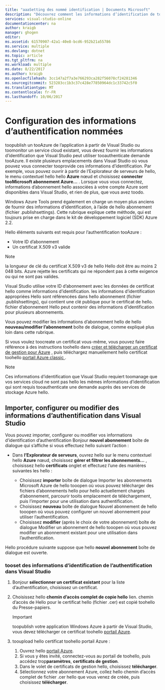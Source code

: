 ```yaml
---
title: "aaaSetting des nommé identification | Documents Microsoft"
description: "Découvrez comment les informations d’identification de tootooprovide que Visual Studio peut utiliser tooauthenticate demandes tooAzure toopublish un tooAzure de l’application à partir de Visual Studio ou toomonitor existant service cloud... "
services: visual-studio-online
documentationcenter: na
author: kraigb
manager: ghogen
editor: 
ms.assetid: 61570907-42a1-40e8-bcd6-952b21a55786
ms.service: multiple
ms.devlang: dotnet
ms.topic: article
ms.tgt_pltfrm: na
ms.workload: multiple
ms.date: 8/22/2017
ms.author: kraigb
ms.openlocfilehash: 3cc147a2f7a3e766293ca282f56078cf24281346
ms.sourcegitcommit: 523283cc1b3c37c428e77850964dc1c33742c5f0
ms.translationtype: MT
ms.contentlocale: fr-FR
ms.lasthandoff: 10/06/2017
---
```

# <a name="setting-up-named-authentication-credentials"></a>Configuration des informations d’authentification nommées
toopublish un tooAzure de l’application à partir de Visual Studio ou toomonitor un service cloud existant, vous devez fournir les informations d’identification que Visual Studio peut utiliser tooauthenticate demande tooAzure. Il existe plusieurs emplacements dans Visual Studio où vous pouvez vous connecter tooprovide ces informations d’identification. Par exemple, vous pouvez ouvrir à partir de l’Explorateur de serveurs de hello, le menu contextuel hello hello **Azure** nœud et choisissez **connecter tooMicrosoft abonnement Azure...** . Lorsque vous vous connectez, informations d’abonnement hello associées à votre compte Azure sont disponibles dans Visual Studio, et rien de plus, que vous avez toodo.

Windows Azure Tools prend également en charge un moyen plus anciens de fournir des informations d’identification, à l’aide de hello abonnement (fichier .publishsettings). Cette rubrique explique cette méthode, qui est toujours prise en charge dans le kit de développement logiciel (SDK) Azure 2.2.

Hello éléments suivants est requis pour l’authentification tooAzure :

* Votre ID d’abonnement
* Un certificat X.509 v3 valide

> [!NOTE]
> la longueur de clé du certificat X.509 v3 de hello Hello doit être au moins 2 048 bits. Azure rejette les certificats qui ne répondent pas à cette exigence ou qui ne sont pas valides.
>
>

Visual Studio utilise votre ID d’abonnement avec les données de certificat hello comme informations d’identification. les informations d’identification appropriées Hello sont référencées dans hello abonnement (fichier .publishsettings), qui contient une clé publique pour le certificat de hello. fichier d’abonnement Hello peut contenir des informations d’identification pour plusieurs abonnements.

Vous pouvez modifier les informations d’abonnement hello de hello **nouveau/modifier l’abonnement** boîte de dialogue, comme expliqué plus loin dans cette rubrique.

Si vous voulez toocreate un certificat vous-même, vous pouvez faire référence à des instructions toohello dans [créer et télécharger un certificat de gestion pour Azure](https://msdn.microsoft.com/library/windowsazure/gg551722.aspx) , puis téléchargez manuellement hello certificat toohello [portail Azure classic ](http://go.microsoft.com/fwlink/?LinkID=213885).

> [!NOTE]
> Ces informations d’identification que Visual Studio requiert toomanage que vos services cloud ne sont pas hello les mêmes informations d’identification qui sont requis tooauthenticate une demande auprès des services de stockage Azure hello.
>
>

## <a name="import-set-up-or-edit-authentication-credentials-in-visual-studio"></a>Importer, configurer ou modifier des informations d’authentification dans Visual Studio
Vous pouvez importer, configurer ou modifier vos informations d’identification d’authentification Bonjour **nouvel abonnement** boîte de dialogue qui s’affiche si vous effectuez hello suivant l’action :

* Dans **l’Explorateur de serveurs**, ouvrez hello sur le menu contextuel hello **Azure** nœud, choisissez **gérer et filtrer les abonnements...** , choisissez hello **certificats** onglet et effectuez l’une des manières suivantes les hello :

    * Choisissez **importer** boîte de dialogue Importer les abonnements Microsoft Azure de hello tooopen où vous pouvez télécharger des fichiers d’abonnements hello pour hello actuellement chargés d’abonnement, parcourir tooits emplacement de téléchargement, puis l’importer pour une utilisation dans authentification.
    * Choisissez **nouveau** boîte de dialogue Nouvel abonnement de hello tooopen où vous pouvez configurer un nouvel abonnement pour utiliser l’authentification.
    * Choisissez **modifier** (après le choix de votre abonnement) boîte de dialogue Modifier un abonnement de hello tooopen où vous pouvez modifier un abonnement existant pour une utilisation dans l’authentification. 

Hello procédure suivante suppose que hello **nouvel abonnement** boîte de dialogue est ouverte.

### <a name="tooset-up-authentication-credentials-in-visual-studio"></a>tooset des informations d’identification de l’authentification dans Visual Studio
1. Bonjour **sélectionner un certificat existant** pour la liste d’authentification, choisissez un certificat.
2. Choisissez hello **chemin d’accès complet de copie hello** lien. chemin d’accès de Hello pour le certificat hello (fichier .cer) est copié toohello du Presse-papiers.

   > [!IMPORTANT]
   > toopublish votre application Windows Azure à partir de Visual Studio, vous devez télécharger ce certificat toohello [portail Azure](http://go.microsoft.com/fwlink/p/?LinkID=525040).
   >
   >
3. tooupload hello certificat toohello portail Azure :

   1. Ouvrez hello [portail Azure](http://go.microsoft.com/fwlink/p/?LinkID=525040).
   2. Si vous y êtes invité, connectez-vous au portail de toohello, puis accédez trop**paramètres**, **certificats de gestion**.
   3. Dans le volet de certificats de gestion hello, choisissez **télécharger**.
   4. Sélectionnez votre abonnement Azure, collez hello chemin d’accès complet de fichier .cer hello que vous venez de créée, puis choisissez **télécharger**.
